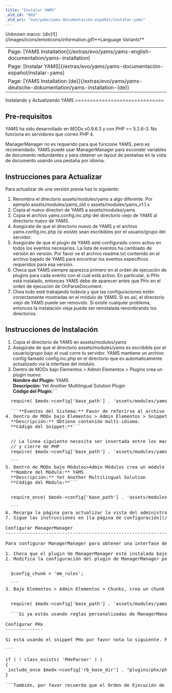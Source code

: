 ```yaml
---
title: "Instalar YAMS"
_old_id: "665"
_old_uri: "evo/yams/yams-documentación-español/instalar-yams"
---
```


<div class="error"><span class="error">Unknown macro: {div}</span>![](/images/icons/emoticons/information.gif)**Language Variants**

<table class="tableview" width="100%"><tr><td><span class="icon icon-page">Page:</span> [YAMS Installation](/extras/evo/yams/yams-english-documentation/yams-installation)</td></tr><tr><td><span class="icon icon-page">Page:</span> [Instalar YAMS](/extras/evo/yams/yams-documentación-español/instalar-yams)</td></tr><tr><td><span class="icon icon-page">Page:</span> [YAMS Installation (de)](/extras/evo/yams/yams-deutsche-dokumentation/yams-installation-(de))</td></tr></table></div>Instalando y Actualizando YAMS
==============================

Pre-requisitos
--------------

YAMS ha sido desarrollado en MODx v0.9.6.3 y con PHP >= 5.2.6-3. No funciona en servidores que corren PHP 4.

ManagerManager no es requerido para que funcione YAMS, pero es recomendado. YAMS puede usar ManagerManager para esconder variables de documento redundantes y para obtener un layout de pestañas en la vista de documento usando una pestaña por idioma.

Instrucciones para Actualizar
-----------------------------

Para actualizar de una versión previa haz lo siguiente:

1. Renombra el directorio assets/modules/yams a algo diferente. Por ejemplo assets/modules/yams\_old o assets/modules/yams\_v1.1.x
2. Copia el nuevo directori de YAMS a assets/modules/yams
3. Copia el archivo yams.config.inc.php del directorio viejo de YAMS al directorio nuevo de YAMS.
4. Asegúrate de que el directorio nuevo de YAMS y el archivo yams.config.inc.php (si existe) sean escribibles por el usuario/grupo del servidor.
5. Asegúrate de que el plugin de YAMS esté configurado como activo en todos los eventos necesarios. La lista de eventos ha cambiado de versión en versión. Por favor ve el archivo readme.txt contenido en el archivo bajado de YAMS para encontrar los eventos específicos requeridos para esa versión.
6. Checa que YAMS siempre aparezca primero en el orden de ejecución de plugins para cada evento con el cual está activo. En particular, si PHx está instalado, entonces YAMS debe de aparecer antes que PHx en el orden de ejecución de OnParseDocument.
7. Chea todo esté trabajando todavía y que las configuraciones estén correctamente mostradas en el módulo de YAMS. Si es así, el directorio viejo de YAMS puede ser removido. Si existe cualquier problema, entonces la instalación vieja puede ser reinstalada renombrando los directorios.

Instrucciones de Instalación
----------------------------

1. Copia el directorio de YAMS en assets/modules/yams
2. Asegúrate de que el directorio assets/modules/yams es escribible por el usuario/grupo bajo el cual corre tu servidor. YAMS mantiene un archivo config llamado config.inc.php en el directorio que es automaticamente actualizado via la interfase del módulo.
3. Dentro de MODx bajo Elementos > Admin Elementos > Plugins crea un plugin nuevo:   
  **Nombre del Plugin:** YAMS   
  **Descripción:** Yet Another Multilingual Solution Plugin   
  **Código del Plugin:**```
  <pre class="brush: php">
  require( $modx->config['base_path'] . 'assets/modules/yams/yams.plugin.inc.php');
  
  ```**Eventos del Sistema:** Favor de referirse al archivo readme.txt en el folder bajado de YAMS.
4. Dentro de MODx bajo Elementos > Admin Elementos > Snippets crea un snippet nuevo:**Nombre del Snippet:** YAMS   
  **Descripción:** Obtiene contenido multi-idioma.   
  **Código del Snippet:**```
  <pre class="brush: php">
  // La linea siguiente necesita ser insertada entre los marcadores de apertura
  // y cierre de PHP
  require( $modx->config['base_path'] . 'assets/modules/yams/yams.snippet.inc.php' );
  
  ```
5. Dentro de MODx bajo Módulos>Admin Módulos crea un módulo nuevo:   
  **Nombre del Módulo:** YAMS   
  **Descripción:** Yet Another Multilingual Solution   
  **Código del Módulo:**```
  <pre class="brush: php">
  require_once( $modx->config['base_path'] . 'assets/modules/yams/yams.module.inc.php' );
  
  ```
6. Recarga la página para actualizar la vista del administrador. Si quieres usar el ManagerManager para obtener una interfase de documentos en pestañas, entonces sigue [las instrucciones de abajo](#InstalarYAMS-ManagerManagerSetup) para configuralo.
7. Sigue las instrucciones en [la página de configuración](/extras/evo/yams/yams-english-documentation/yams-setup "YAMS Setup") para configurar tu sitio multi-idiomas.

<a name="InstalarYAMS-ManagerManagerSetup"></a>Configurar ManagerManager
------------------------------------------------------------------------

Para configurar ManagerManager para obtener una interfase de documentos en pestaña, favor de hacer lo siguiente:

1. Checa que el plugin de ManagerManager esté instalado bajo Elementos > Admin Elementos > Plugins. Si no lo está, puede ser obtenido del [MODx repository](http://modxcms.com/extras/package/?package=255). La versión más nueva es generalmente recomendada, pero por favor atiendan los foros por cualquier reporte de problemas.
2. Modifica la configuración del plugin de ManagerManager para que sepa encontrar las reglas personalizadas de ManagerManager en un chunk llamado mm\_rules. En versiones nuevas esto puede ser configurado usando la pestaña de condiguración. En versiones más viejas esto se lleva a cabo incluyendo la línea siguiente en el código del plugin. ```
  <pre class="brush: php">
  $config_chunk = 'mm_rules';
  
  ```
3. Bajo Elementos > Admin Elementos > Chunks, crea un chunk llamado mm\_rules y añade la línea siguiente: ```
  <pre class="brush: php">
  require( $modx->config['base_path'] . 'assets/modules/yams/yams.mm_rules.inc.php' );
  
  ```Si ya estás usando reglas personalizadas de ManagerManager, entonces es aconsejable la línea requerida por YAMS al final de las reglas.

Configurar PHx
--------------

Si está usando el snippet PHx por favor nota lo siguiente. Por alguna razón, un archivo especificado usando include\_once es re-incluido y esto causa que la clase PHxParser sea redefinida, lo cual genera un error de parseo por PHP. Esto puede ser evitado modificando el snippet PHx al envolver el include en algún código que sólo incluya el archivo si la clase no ha sido definida todavía:

```
<pre class="brush: php">
if ( ! class_exists( 'PHxParser' ) )
{
 include_once $modx->config['rb_base_dir'] . "plugins/phx/phx.parser.class.inc.php";
}

```También, por favor recuerda que el Orden de Ejecución de Plugins de be de ser editado poiendo YAMS in primer lugar - esto es antes de PHx - en todos los eventos asociados.